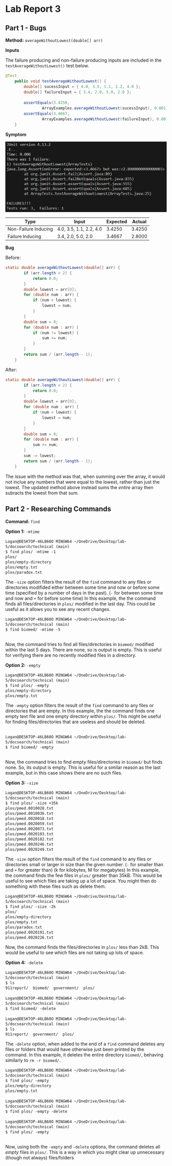 # Lab Report 3

## Part 1 - Bugs

**Method:** `averageWithoutLowest(double[] arr)`

**Inputs**

The failure producing and non-failure producing inputs are included in the `testAverageWithoutLowest()` test below.
```java
@Test
    public void testAverageWithoutLowest() {
        double[] sucessInput = { 4.0, 3.5, 1.1, 2.2, 4.0 };
        double[] failureInput = { 3.4, 2.0, 5.0, 2.0 };

        assertEquals(3.4250,
                ArrayExamples.averageWithoutLowest(sucessInput), 0.001);
        assertEquals(3.4667,
                ArrayExamples.averageWithoutLowest(failureInput), 0.001);
    }
```

**Symptom**

![Screenshot of junit tests running](lab-report-3-img-1.png)

| **Type**                 | **Input**                   | **Expected** | **Actual** |
|----------------------|-------------------------|----------|--------|
| Non-Failure Inducing | 4.0, 3.5, 1.1, 2.2, 4.0 | 3.4250   | 3.4250 |
| Failure Inducing     | 3.4, 2.0, 5.0, 2.0      | 3.4667   | 2.8000 |

**Bug**

Before:
```java
static double averageWithoutLowest(double[] arr) {
        if (arr.length < 2) {
            return 0.0;
        }
        double lowest = arr[0];
        for (double num : arr) {
            if (num < lowest) {
                lowest = num;
            }
        }
        double sum = 0;
        for (double num : arr) {
            if (num != lowest) {
                sum += num;
            }
        }
        return sum / (arr.length - 1);
    }
```

After:
```java
static double averageWithoutLowest(double[] arr) {
        if (arr.length < 2) {
            return 0.0;
        }
        double lowest = arr[0];
        for (double num : arr) {
            if (num < lowest) {
                lowest = num;
            }
        }
        double sum = 0;
        for (double num : arr) {
            sum += num;
        }
        sum -= lowest;
        return sum / (arr.length - 1);
    }
```

The issue with the method was that, when summing over the array, it would not inclue any numbers that were equal to the lowest, rather than just the lowest.
The updated method above instead sums the *entire* array then subracts the lowest from that sum.

## Part 2 - Researching Commands
**Command:** `find`

**Option 1:** `-mtime`
```
Logan@DESKTOP-46LB60O MINGW64 ~/OneDrive/Desktop/lab-5/docsearch/technical (main)
$ find plos/ -mtime -1
plos/
plos/empty-directory
plos/empty.txt
plos/paradox.txt
```
The `-size` option filters the result of the `find` command to
any files or directories modifided either between some time and now or before some time (specified by a number of days in the past).
(`-` for between some time and now and `+` for before some time)
In this example, the the command finds all files/directories in `plos/` modified in the last day.
This could be useful as it allows you to see any recent changes.

```
Logan@DESKTOP-46LB60O MINGW64 ~/OneDrive/Desktop/lab-5/docsearch/technical (main)
$ find biomed/ -mtime -5
 
```
Now, the command tries to find all files/directories in `biomed/` modified within the last 5 days.
There are none, so is output is empty.
This is useful for verifying there are no recently modified files in a directory.

**Option 2:** `-empty`
```
Logan@DESKTOP-46LB60O MINGW64 ~/OneDrive/Desktop/lab-5/docsearch/technical (main)
$ find plos/ -empty
plos/empty-directory
plos/empty.txt
```
The `-empty` option filters the result of the `find` command to
any files or directories that are empty.
In this example, the the command finds one empty text file and one empty directory within `plos/`.
This might be useful for finding files/directories that are useless and should be deleted.

```

Logan@DESKTOP-46LB60O MINGW64 ~/OneDrive/Desktop/lab-5/docsearch/technical (main)
$ find biomed/ -empty
 
```
Now, the command tries to find empty files/directories in `biomed/` but finds none.
So, its output is empty. This is useful for a similar reason as the last example,
but in this case shows there are no such files.

**Option 3:** `-size`
```
Logan@DESKTOP-46LB60O MINGW64 ~/OneDrive/Desktop/lab-5/docsearch/technical (main)
$ find plos/ -size +35k
plos/pmed.0010028.txt
plos/pmed.0010036.txt
plos/pmed.0020018.txt
plos/pmed.0020059.txt
plos/pmed.0020073.txt
plos/pmed.0020103.txt
plos/pmed.0020182.txt
plos/pmed.0020246.txt
plos/pmed.0020249.txt
```
The `-size` option filters the result of the `find` command to
any files or directories small or larger in size than the given number. (`-` for smaller than and `+` for greater than) (k for kilobytes, M for megabytes)
In this example, the command finds the few files in `plos/` greater than 35kB.
This would be useful to see which files are taking up a lot of space.
You might then do something with these files such as delete them.

```
Logan@DESKTOP-46LB60O MINGW64 ~/OneDrive/Desktop/lab-5/docsearch/technical (main)
$ find plos/ -size -2k
plos/
plos/empty-directory
plos/empty.txt
plos/paradox.txt
plos/pmed.0020191.txt
plos/pmed.0020226.txt
```
Now, the command finds the files/directories in `plos/` less than 2kB.
This would be useful to see which files are not taking up lots of space.

**Option 4:** `-delete`

```
Logan@DESKTOP-46LB60O MINGW64 ~/OneDrive/Desktop/lab-5/docsearch/technical (main)
$ ls
911report/  biomed/  government/  plos/

Logan@DESKTOP-46LB60O MINGW64 ~/OneDrive/Desktop/lab-5/docsearch/technical (main)
$ find biomed/ -delete
 
Logan@DESKTOP-46LB60O MINGW64 ~/OneDrive/Desktop/lab-5/docsearch/technical (main)
$ ls
911report/  government/  plos/
```
The `-delete` option, when added to the end of a `find` command deletes any files or folders that would have otherwise just been printed by the command.
In this example, it deletes the entire directory `biomed/`, behaving similarly to `rm -r biomed/`.

```
Logan@DESKTOP-46LB60O MINGW64 ~/OneDrive/Desktop/lab-5/docsearch/technical (main)
$ find plos/ -empty
plos/empty-directory
plos/empty.txt

Logan@DESKTOP-46LB60O MINGW64 ~/OneDrive/Desktop/lab-5/docsearch/technical (main)
$ find plos/ -empty -delete

Logan@DESKTOP-46LB60O MINGW64 ~/OneDrive/Desktop/lab-5/docsearch/technical (main)
$ find plos/ -empty
 
```
Now, using both the `-empty` and `-delete` options, the command deletes all *empty* files in `plos/`.
This is a way in which you might clear up unnecessary (though not always) files/folders
